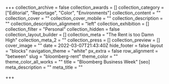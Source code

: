 +++
collection_archive = false
collection_awards = []
collection_category = ["Editorial", "Reportage", "Color", "Environments"]
collection_content = ""
collection_cover = ""
collection_cover_mobile = ""
collection_description = ""
collection_description_alignment = "left"
collection_exhibition = []
collection_filter = "Personal"
collection_hidden = false
collection_layout_builder = []
collection_meta = "The Rent is too Damn High"
collection_meta_2 = ""
collection_press = []
collection_preview = []
cover_image = ""
date = 2022-03-07T21:43:40Z
hide_footer = false
layout = "blocks"
navigation_theme = "white"
px_extra = false
row_alignment = "between"
slug = "bloomberg-rent"
theme_color = ""
theme_color_all_works = ""
title = "Bloomberg Business Week"
[seo]
meta_description = ""
meta_title = ""

+++
